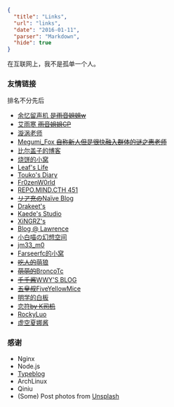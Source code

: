 ```json
{
  "title": "Links",
  "url": "links",
  "date": "2016-01-11",
  "parser": "Markdown",
  "hide": true
}
```

在互联网上，我不是孤单一个人。

### 友情链接

排名不分先后

* [余忆留声机 ~~是雨音姐姐w~~](https://amane.live)
* [艾雨寒 ~~雨音姐姐CP~~](https://axionl.me/)
* [漩涡老师](https://xuanwo.io)
* [Megumi\_Fox ~~自称新人但是很快融入群体的谜之惠老师~~](https://blog.megumifox.com/)
* [比尔盖子的博客](https://biergaizi.info)
* [烧饼的小窝](http://feng.moe)
* [Leaf's Life](https://harrychen.xyz)
* [Touko's Diary](https://touko.moe)
* [Fr0zenW0rld](https://bismarck.moe)
* [REPO.MIND.CTH 451](https://cth451.tk)
* [~~リア充の~~Naïve Blog](https://blog.naïve.io/)
* [Drakeet's](http://drakeet.me)
* [Kaede's Studio](http://kaedea.com)
* [XiNGRZ's](http://xingrz.me)
* [Blog @ Lawrence](https://lawrencexs.xyz)
* [小白喵の幻想空间](https://nekoyu.cc)
* [jm33_m0](https://jm33.me)
* [Farseerfc的小窝](https://farseerfc.me/zhs/)
* [~~吃人的~~萌狼](https://blog.yoitsu.moe)
* [~~萌萌的~~BroncoTc](https://blog.broncotc.com/)
* [~~千千酱~~WWY'S BLOG](https://wwyqianqian.github.io/)
* [~~五皇叔~~FiveYellowMice](https://fiveyellowmice.com/)
* [明学的白板](https://ksmx.me/)
* [恋符~~by K司机~~](https://marisa-kirisa.me/)
* [RockyLuo](https://www.akarin.moe/)
* [虚空夏娜酱](https://void-shana.moe/)

### 感谢

* Nginx
* Node.js
* [Typeblog](https://github.com/PeterCxy/Typeblog)
* ArchLinux
* Qiniu
* (Some) Post photos from [Unsplash](https://unsplash.com/)
